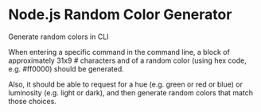 # Node.js Random Color Generator

Generate random colors in CLI

When entering a specific command in the command line, a block of approximately 31x9 # characters and of a random color (using hex code, e.g. #ff0000) should be generated.

Also, it should be able to request for a hue (e.g. green or red or blue) or luminosity (e.g. light or dark),
and then generate random colors that match those choices.

